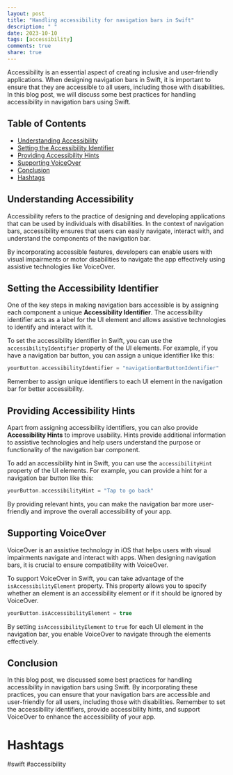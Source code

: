 ```yaml
---
layout: post
title: "Handling accessibility for navigation bars in Swift"
description: " "
date: 2023-10-10
tags: [accessibility]
comments: true
share: true
---
```


Accessibility is an essential aspect of creating inclusive and user-friendly applications. When designing navigation bars in Swift, it is important to ensure that they are accessible to all users, including those with disabilities. In this blog post, we will discuss some best practices for handling accessibility in navigation bars using Swift.

## Table of Contents
- [Understanding Accessibility](#understanding-accessibility)
- [Setting the Accessibility Identifier](#setting-the-accessibility-identifier)
- [Providing Accessibility Hints](#providing-accessibility-hints)
- [Supporting VoiceOver](#supporting-voiceover)
- [Conclusion](#conclusion)
- [Hashtags](#hashtags)

## Understanding Accessibility

Accessibility refers to the practice of designing and developing applications that can be used by individuals with disabilities. In the context of navigation bars, accessibility ensures that users can easily navigate, interact with, and understand the components of the navigation bar.

By incorporating accessible features, developers can enable users with visual impairments or motor disabilities to navigate the app effectively using assistive technologies like VoiceOver.

## Setting the Accessibility Identifier

One of the key steps in making navigation bars accessible is by assigning each component a unique **Accessibility Identifier**. The accessibility identifier acts as a label for the UI element and allows assistive technologies to identify and interact with it.

To set the accessibility identifier in Swift, you can use the `accessibilityIdentifier` property of the UI elements. For example, if you have a navigation bar button, you can assign a unique identifier like this:

```swift
yourButton.accessibilityIdentifier = "navigationBarButtonIdentifier"
```

Remember to assign unique identifiers to each UI element in the navigation bar for better accessibility.

## Providing Accessibility Hints

Apart from assigning accessibility identifiers, you can also provide **Accessibility Hints** to improve usability. Hints provide additional information to assistive technologies and help users understand the purpose or functionality of the navigation bar component.

To add an accessibility hint in Swift, you can use the `accessibilityHint` property of the UI elements. For example, you can provide a hint for a navigation bar button like this:

```swift
yourButton.accessibilityHint = "Tap to go back"
```

By providing relevant hints, you can make the navigation bar more user-friendly and improve the overall accessibility of your app.

## Supporting VoiceOver

VoiceOver is an assistive technology in iOS that helps users with visual impairments navigate and interact with apps. When designing navigation bars, it is crucial to ensure compatibility with VoiceOver.

To support VoiceOver in Swift, you can take advantage of the `isAccessibilityElement` property. This property allows you to specify whether an element is an accessibility element or if it should be ignored by VoiceOver.

```swift
yourButton.isAccessibilityElement = true
```

By setting `isAccessibilityElement` to `true` for each UI element in the navigation bar, you enable VoiceOver to navigate through the elements effectively.

## Conclusion

In this blog post, we discussed some best practices for handling accessibility in navigation bars using Swift. By incorporating these practices, you can ensure that your navigation bars are accessible and user-friendly for all users, including those with disabilities. Remember to set the accessibility identifiers, provide accessibility hints, and support VoiceOver to enhance the accessibility of your app.

# Hashtags

#swift #accessibility